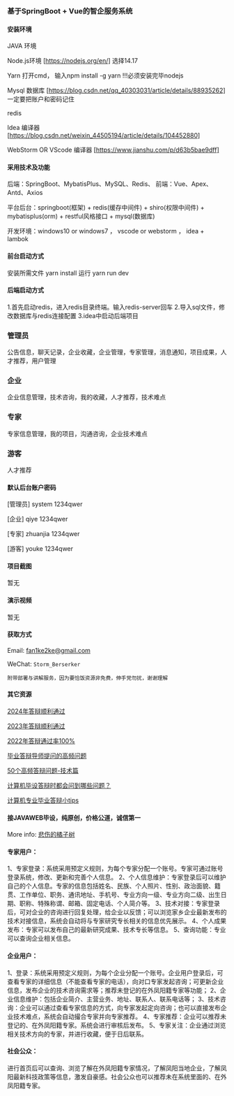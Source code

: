 ### 基于SpringBoot + Vue的智企服务系统

#### 安装环境

JAVA 环境 

Node.js环境 [https://nodejs.org/en/] 选择14.17

Yarn 打开cmd， 输入npm install -g yarn !!!必须安装完毕nodejs

Mysql 数据库 [https://blog.csdn.net/qq_40303031/article/details/88935262] 一定要把账户和密码记住

redis

Idea 编译器 [https://blog.csdn.net/weixin_44505194/article/details/104452880]

WebStorm OR VScode 编译器 [https://www.jianshu.com/p/d63b5bae9dff]

#### 采用技术及功能

后端：SpringBoot、MybatisPlus、MySQL、Redis、
前端：Vue、Apex、Antd、Axios

平台后台：springboot(框架) + redis(缓存中间件) + shiro(权限中间件) + mybatisplus(orm) + restful风格接口 + mysql(数据库)

开发环境：windows10 or windows7 ， vscode or webstorm ， idea + lambok

#### 前台启动方式

安装所需文件 yarn install 
运行 yarn run dev

#### 后端启动方式

1.首先启动redis，进入redis目录终端。输入redis-server回车
2.导入sql文件，修改数据库与redis连接配置
3.idea中启动后端项目

### 管理员
公告信息，聊天记录，企业收藏，企业管理，专家管理，消息通知，项目成果，人才推荐，用户管理

### 企业
企业信息管理，技术咨询，我的收藏，人才推荐，技术难点

### 专家
专家信息管理，我的项目，沟通咨询，企业技术难点

### 游客
人才推荐

#### 默认后台账户密码

[管理员]
system
1234qwer

[企业]
qiye
1234qwer

[专家]
zhuanjia
1234qwer

[游客]
youke
1234qwer

#### 项目截图

暂无

#### 演示视频

暂无

#### 获取方式

Email: fan1ke2ke@gmail.com

WeChat: `Storm_Berserker`

`附带部署与讲解服务，因为要恰饭资源非免费，伸手党勿扰，谢谢理解`

#### 其它资源

[2024年答辩顺利通过](https://berserker287.github.io/2024/06/06/2024%E5%B9%B4%E7%AD%94%E8%BE%A9%E9%A1%BA%E5%88%A9%E9%80%9A%E8%BF%87/)

[2023年答辩顺利通过](https://berserker287.github.io/2023/06/14/2023%E5%B9%B4%E7%AD%94%E8%BE%A9%E9%A1%BA%E5%88%A9%E9%80%9A%E8%BF%87/)

[2022年答辩通过率100%](https://berserker287.github.io/2022/05/25/%E9%A1%B9%E7%9B%AE%E4%BA%A4%E6%98%93%E8%AE%B0%E5%BD%95/)

[毕业答辩导师提问的高频问题](https://berserker287.github.io/2023/06/13/%E6%AF%95%E4%B8%9A%E7%AD%94%E8%BE%A9%E5%AF%BC%E5%B8%88%E6%8F%90%E9%97%AE%E7%9A%84%E9%AB%98%E9%A2%91%E9%97%AE%E9%A2%98/)

[50个高频答辩问题-技术篇](https://berserker287.github.io/2023/06/13/50%E4%B8%AA%E9%AB%98%E9%A2%91%E7%AD%94%E8%BE%A9%E9%97%AE%E9%A2%98-%E6%8A%80%E6%9C%AF%E7%AF%87/)

[计算机毕设答辩时都会问到哪些问题？](https://www.zhihu.com/question/31020988)

[计算机专业毕业答辩小tips](https://zhuanlan.zhihu.com/p/145911029)


#### 接JAVAWEB毕设，纯原创，价格公道，诚信第一

More info: [悲伤的橘子树](https://berserker287.github.io/)

#### 专家用户：
1、专家登录：系统采用预定义规则，为每个专家分配一个账号。专家可通过账号登录系统，修改、更新和完善个人信息。
2、个人信息维护：专家登录后可以维护自己的个人信息。专家的信息包括姓名、民族、个人照片、性别、政治面貌、籍贯、工作单位、职务、通讯地址、手机号、专业方向一级、专业方向二级、出生日期、职称、特殊称谓、邮箱、固定电话、个人简介等。
3、技术对接：专家登录后，可对企业的咨询进行回复处理，给企业以反馈；可以浏览家乡企业最新发布的技术对接信息，系统会自动将与专家研究专长相关的信息优先展示。
4、个人成果发布：专家可以发布自己的最新研究成果、技术专长等信息。
5、查询功能：专业可以查询企业相关信息。
#### 企业用户：
1、登录：系统采用预定义规则，为每个企业分配一个账号。企业用户登录后，可查看专家的详细信息（不能查看专家的电话），向对口专家发起咨询；可更新企业信息，发布企业的技术咨询需求等；推荐未登记的在外凤阳籍专家等功能；
2、企业信息维护：包括企业简介、主营业务、地址、联系人、联系电话等；
3、技术咨询：企业可以通过查看专家信息的方式，向专家发起定向咨询；也可以直接发布企业技术难点，系统会自动撮合专家并向专家推荐。
4、专家推荐：企业可以推荐未登记的、在外凤阳籍专家。系统会进行审核后发布。
5、专家关注：企业通过浏览相关技术方向的专家，并进行收藏，便于日后联系。

#### 社会公众：
进行首页后可以查询、浏览了解在外凤阳籍专家情况，了解凤阳当地企业，了解凤阳最新科技政策等信息，激发自豪感。社会公众也可以推荐未在系统里面的、在外凤阳籍专家。

